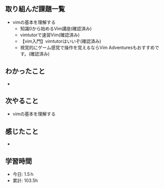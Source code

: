 ## 取り組んだ課題一覧
- vimの基本を理解する
  - 知識0から始めるVim講座(確認済み)
  - vimtutorで速習Vim(確認済み)
  - 【vim入門】vimtutorはいいぞ(確認済み)
  - 視覚的にゲーム感覚で操作を覚えるならVim Adventuresもおすすめです。(確認済み)

## わかったこと
- 
 
## 次やること
- vimの基本を理解する

## 感じたこと
- 

## 学習時間
- 今日: 1.5ｈ
- 累計: 103.5h
